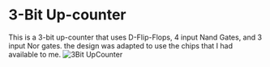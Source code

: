 # 3-Bit Up-counter
This is a 3-bit up-counter that uses D-Flip-Flops, 4 input Nand Gates, and 3 input Nor gates. the design was adapted to use the chips that I had available to me.
![3Bit UpCounter](upcounter.jpg)
